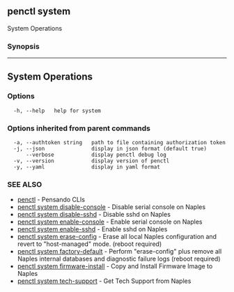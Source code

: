 ## penctl system

System Operations

### Synopsis



-------------------
 System Operations 
-------------------


### Options

```
  -h, --help   help for system
```

### Options inherited from parent commands

```
  -a, --authtoken string   path to file containing authorization token
  -j, --json               display in json format (default true)
      --verbose            display penctl debug log
  -v, --version            display version of penctl
  -y, --yaml               display in yaml format
```

### SEE ALSO
* [penctl](penctl.md)	 - Pensando CLIs
* [penctl system disable-console](penctl_system_disable-console.md)	 - Disable serial console on Naples
* [penctl system disable-sshd](penctl_system_disable-sshd.md)	 - Disable sshd on Naples
* [penctl system enable-console](penctl_system_enable-console.md)	 - Enable serial console on Naples
* [penctl system enable-sshd](penctl_system_enable-sshd.md)	 - Enable sshd on Naples
* [penctl system erase-config](penctl_system_erase-config.md)	 - Erase all local Naples configuration and revert to "host-managed" mode. (reboot required)
* [penctl system factory-default](penctl_system_factory-default.md)	 - Perform "erase-config" plus remove all Naples internal databases and diagnostic failure logs (reboot required)
* [penctl system firmware-install](penctl_system_firmware-install.md)	 - Copy and Install Firmware Image to Naples
* [penctl system tech-support](penctl_system_tech-support.md)	 - Get Tech Support from Naples

